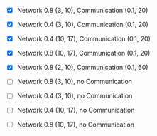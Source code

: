 - [x] Network 0.8 (3, 10), Communication (0.1, 20)
- [x] Network 0.4 (3, 10), Communication (0.1, 20)
- [x] Network 0.4 (10, 17), Communication (0.1, 20)
- [x] Network 0.8 (10, 17), Communication (0.1, 20)
- [x] Network 0.8 (2, 10), Communication (0.1, 60)


- [ ] Network 0.8 (3, 10), no Communication
- [ ] Network 0.4 (3, 10), no Communication
- [ ] Network 0.4 (10, 17), no Communication
- [ ] Network 0.8 (10, 17), no Communication